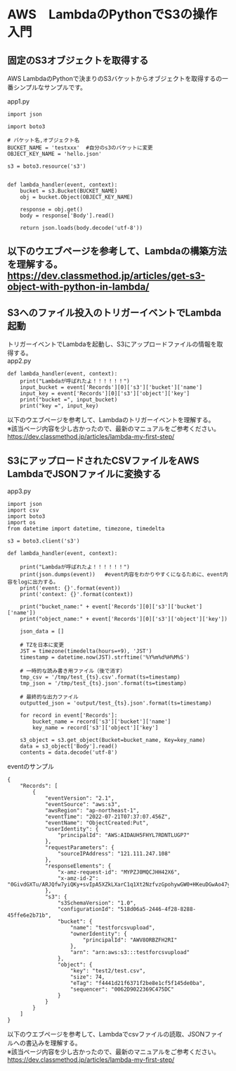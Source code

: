 # AWS　LambdaのPythonでS3の操作入門　　　

## 固定のS3オブジェクトを取得する
AWS LambdaのPythonで決まりのS3バケットからオブジェクトを取得するの一番シンプルなサンプルです。   

app1.py
```
import json

import boto3

# バケット名,オブジェクト名
BUCKET_NAME = 'testxxx'  #自分のs3のバケットに変更
OBJECT_KEY_NAME = 'hello.json'

s3 = boto3.resource('s3')


def lambda_handler(event, context):
    bucket = s3.Bucket(BUCKET_NAME)
    obj = bucket.Object(OBJECT_KEY_NAME)

    response = obj.get()    
    body = response['Body'].read()

    return json.loads(body.decode('utf-8'))
```

以下のウエブページを参考して、Lambdaの構築方法を理解する。    
https://dev.classmethod.jp/articles/get-s3-object-with-python-in-lambda/   
---- 
## S3へのファイル投入のトリガーイベントでLambda起動
トリガーイベントでLambdaを起動し、S3にアップロードファイルの情報を取得する。    
app2.py
```
def lambda_handler(event, context):
    print("Lambdaが呼ばれたよ！！！！！！")
    input_bucket = event['Records'][0]['s3']['bucket']['name']
    input_key = event['Records'][0]['s3']['object']['key']
    print("bucket =", input_bucket)
    print("key =", input_key)
```

以下のウエブページを参考して、Lambdaのトリガーイベントを理解する。   
※該当ページ内容を少し古かったので、最新のマニュアルをご参考ください。   
https://dev.classmethod.jp/articles/lambda-my-first-step/    

## S3にアップロードされたCSVファイルをAWS LambdaでJSONファイルに変換する

app3.py
```
import json
import csv
import boto3
import os
from datetime import datetime, timezone, timedelta

s3 = boto3.client('s3')

def lambda_handler(event, context):
    
    print("Lambdaが呼ばれたよ！！！！！！")
    print(json.dumps(event))   #event内容をわかりやすくになるために、event内容をlogに出力する。
    print('event: {}'.format(event))
    print('context: {}'.format(context))
    
    print("bucket_name:" + event['Records'][0]['s3']['bucket']['name'])
    print("object_name:" + event['Records'][0]['s3']['object']['key'])
    
    json_data = []

    # TZを日本に変更
    JST = timezone(timedelta(hours=+9), 'JST')
    timestamp = datetime.now(JST).strftime('%Y%m%d%H%M%S')

    # 一時的な読み書き用ファイル（後で消す）
    tmp_csv = '/tmp/test_{ts}.csv'.format(ts=timestamp)
    tmp_json = '/tmp/test_{ts}.json'.format(ts=timestamp)

    # 最終的な出力ファイル
    outputted_json = 'output/test_{ts}.json'.format(ts=timestamp)

    for record in event['Records']:
        bucket_name = record['s3']['bucket']['name']
        key_name = record['s3']['object']['key']

    s3_object = s3.get_object(Bucket=bucket_name, Key=key_name)
    data = s3_object['Body'].read()
    contents = data.decode('utf-8')
```

eventのサンプル
```
{
    "Records": [
        {
            "eventVersion": "2.1",
            "eventSource": "aws:s3",
            "awsRegion": "ap-northeast-1",
            "eventTime": "2022-07-21T07:37:07.456Z",
            "eventName": "ObjectCreated:Put",
            "userIdentity": {
                "principalId": "AWS:AIDAUH5FHYL7RDNTLUGP7"
            },
            "requestParameters": {
                "sourceIPAddress": "121.111.247.108"
            },
            "responseElements": {
                "x-amz-request-id": "MYPZJ0MQCJHH42X6",
                "x-amz-id-2": "0GivdGXTu/ARJQfw7yiQKy+svIpA5XZkLXarC1q1Xt2NzfvzGpohywGW0+HKeuDGwAo47ypOwPQ/oWwGEZHGn1dQMWPfEH5MJo3cJ2U29M4="
            },
            "s3": {
                "s3SchemaVersion": "1.0",
                "configurationId": "518d06a5-2446-4f28-8288-45ffe6e2b71b",
                "bucket": {
                    "name": "testforcsvupload",
                    "ownerIdentity": {
                        "principalId": "AWV8ORBZFH2RI"
                    },
                    "arn": "arn:aws:s3:::testforcsvupload"
                },
                "object": {
                    "key": "test2/test.csv",
                    "size": 74,
                    "eTag": "f4441d21f6371f2be8e1cf5f145de0ba",
                    "sequencer": "0062D9022369C475DC"
                }
            }
        }
    ]
}

```

以下のウエブページを参考して、Lambdaでcsvファイルの読取、JSONファイルへの書込みを理解する。  
※該当ページ内容を少し古かったので、最新のマニュアルをご参考ください。   
https://dev.classmethod.jp/articles/lambda-my-first-step/